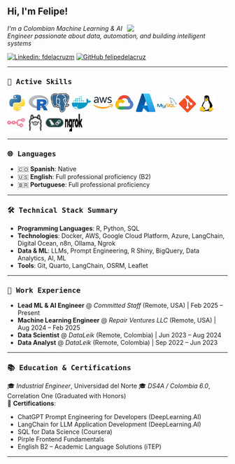 <h2> Hi, I'm Felipe!</h2>
<img align='right' src="https://media4.giphy.com/media/v1.Y2lkPTc5MGI3NjExbDk4NnA4NWw5aTV3b3JhcnJxMXBla3FkNmMwajlvaGk0NWY2M3piNSZlcD12MV9pbnRlcm5hbF9naWZfYnlfaWQmY3Q9Zw/heCTtruVPl8OH8DyHd/giphy.gif" width="230">

<p><em>I'm a Colombian Machine Learning & AI Engineer passionate about data, automation, and building intelligent systems </em></p>

[![Linkedin: fdelacruzm](https://img.shields.io/badge/-Connect-blue?style=flat-square&logo=Linkedin&logoColor=white&link=https://www.linkedin.com/in/fdelacruzm/)](https://www.linkedin.com/in/fdelacruzm/)
[![GitHub felipedelacruz](https://img.shields.io/github/followers/felipedelacruz?label=follow&style=social)](https://github.com/felipedelacruz)

---

### <tt>🧠 Active Skills</tt>

<section>
  <div>
    <img src="https://github.com/devicons/devicon/blob/master/icons/python/python-original.svg" title="Python" alt="Python" width="45" height="45"/>
    <img src="https://github.com/devicons/devicon/blob/master/icons/r/r-original.svg" title="R" alt="R" width="45" height="45"/>
    <img src="https://github.com/devicons/devicon/blob/master/icons/postgresql/postgresql-original.svg" title="PostgreSQL" alt="PostgreSQL" width="45" height="45"/>
    <img src="https://github.com/devicons/devicon/blob/master/icons/docker/docker-plain.svg" title="Docker" alt="Docker" width="45" height="45"/>
    <img src="https://github.com/devicons/devicon/blob/master/icons/amazonwebservices/amazonwebservices-original-wordmark.svg" title="AWS" alt="AWS" width="45" height="45"/>
    <img src="https://github.com/devicons/devicon/blob/master/icons/googlecloud/googlecloud-original.svg" title="GCP" alt="GCP" width="45" height="45"/>
    <img src="https://github.com/devicons/devicon/blob/master/icons/azure/azure-original.svg" title="Azure" alt="Azure" width="45" height="45"/>
    <img src="https://github.com/devicons/devicon/blob/master/icons/mysql/mysql-original-wordmark.svg" title="MySQL" alt="MySQL" width="45" height="45"/>
    <img src="https://github.com/devicons/devicon/blob/master/icons/git/git-original.svg" title="Git" alt="Git" width="40" height="40"/>
    <img src="https://github.com/devicons/devicon/blob/master/icons/linux/linux-original.svg" title="Linux" alt="Linux" width="40" height="40"/>
    <img src="assets/n8n-color.svg" title="n8n" alt="n8n" width="40" height="40"/>
    <img src="assets/ollama.svg" title="Ollama" alt="Ollama" width="40" height="40"/>
    <img src="assets/langchain-color.svg" title="LangChain" alt="LangChain" width="40" height="40"/>
    <img src="assets/ngrok.svg" title="Ngrok" alt="Ngrok" width="40" height="40"/>
  </div>
</section>

---

### <tt>🌐 Languages</tt>

- 🇨🇴 **Spanish**: Native  
- 🇺🇸 **English**: Full professional proficiency (B2)  
- 🇧🇷 **Portuguese**: Full professional proficiency  

---

### <tt>🛠️ Technical Stack Summary</tt>

- **Programming Languages**: R, Python, SQL  
- **Technologies**: Docker, AWS, Google Cloud Platform, Azure, LangChain, Digital Ocean, n8n, Ollama, Ngrok  
- **Data & ML**: LLMs, Prompt Engineering, R Shiny, BigQuery, Data Analytics, AI, ML  
- **Tools**: Git, Quarto, LangChain, OSRM, Leaflet

---

### <tt>💼 Work Experience</tt>

- **Lead ML & AI Engineer** @ *Committed Staff* (Remote, USA) | Feb 2025 – Present  
- **Machine Learning Engineer** @ *Repair Ventures LLC* (Remote, USA) | Aug 2024 – Feb 2025  
- **Data Scientist** @ *DataLeik* (Remote, Colombia) | Jun 2023 – Aug 2024  
- **Data Analyst** @ *DataLeik* (Remote, Colombia) | Sep 2022 – Jun 2023  

---

### <tt>📚 Education & Certifications</tt>

🎓 *Industrial Engineer*, Universidad del Norte 
🎓 *DS4A / Colombia 6.0*, Correlation One (Graduated with Honors)  
📜 **Certifications**:
- ChatGPT Prompt Engineering for Developers (DeepLearning.AI)  
- LangChain for LLM Application Development (DeepLearning.AI)  
- SQL for Data Science (Coursera)  
- Pirple Frontend Fundamentals  
- English B2 – Academic Language Solutions (iTEP)

---